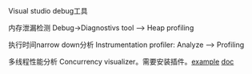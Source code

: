 Visual studio debug工具

内存泄漏检测 Debug->Diagnostivs tool --> Heap profiling

执行时间narrow down分析 Instrumentation profiler: Analyze --> Profiling

多线程性能分析 Concurrency visualizer。需要安装插件。[example](https://blog.darkthread.net/blog/concurrency-visualizer/) [doc](http://www.aspphp.online/bianchen/dnet/gydnet/201701/14144.html) 